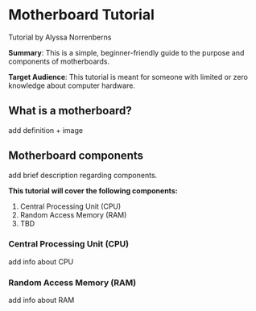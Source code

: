 # Motherboard Tutorial

Tutorial by Alyssa Norrenberns

**Summary**: This is a simple, beginner-friendly guide to the purpose and components of motherboards.

**Target Audience**: This tutorial is meant for someone with limited or zero knowledge about computer hardware.

## What is a motherboard?

add definition + image

## Motherboard components

add brief description regarding components.

**This tutorial will cover the following components:**
1. Central Processing Unit (CPU)
2. Random Access Memory (RAM)
3. TBD

### Central Processing Unit (CPU)

add info about CPU

### Random Access Memory (RAM)

add info about RAM
